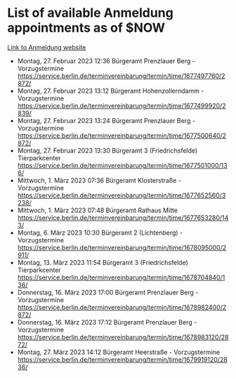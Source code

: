 # List of available Anmeldung appointments as of $NOW
[Link to Anmeldung website](https://service.berlin.de/terminvereinbarung/termin/tag.php?termin=1&anliegen[]=120686&dienstleisterlist=122210,122217,327316,122219,327312,122227,327314,122231,327346,122243,327348,122254,122252,329742,122260,329745,122262,329748,122271,327278,122273,327274,122277,327276,330436,122280,327294,122282,327290,122284,327292,122291,327270,122285,327266,122286,327264,122296,327268,150230,329760,122297,327286,122294,327284,122312,329763,122314,329775,122304,327330,122311,327334,122309,327332,317869,122281,327352,122279,329772,122283,122276,327324,122274,327326,122267,329766,122246,327318,122251,327320,122257,327322,122208,327298,122226,327300&herkunft=http%3A%2F%2Fservice.berlin.de%2Fdienstleistung%2F120686%2F)
- Montag, 27. Februar 2023 12:36 Bürgeramt Prenzlauer Berg - Vorzugstermine https://service.berlin.de/terminvereinbarung/termin/time/1677497760/2872/
- Montag, 27. Februar 2023 13:12 Bürgeramt Hohenzollerndamm - Vorzugstermine https://service.berlin.de/terminvereinbarung/termin/time/1677499920/2839/
- Montag, 27. Februar 2023 13:24 Bürgeramt Prenzlauer Berg - Vorzugstermine https://service.berlin.de/terminvereinbarung/termin/time/1677500640/2872/
- Montag, 27. Februar 2023 13:30 Bürgeramt 3 (Friedrichsfelde) Tierparkcenter https://service.berlin.de/terminvereinbarung/termin/time/1677501000/136/
- Mittwoch, 1. März 2023 07:36 Bürgeramt Klosterstraße - Vorzugstermine https://service.berlin.de/terminvereinbarung/termin/time/1677652560/3238/
- Mittwoch, 1. März 2023 07:48 Bürgeramt Rathaus Mitte https://service.berlin.de/terminvereinbarung/termin/time/1677653280/143/
- Montag, 6. März 2023 10:30 Bürgeramt 2 (Lichtenberg) - Vorzugstermine https://service.berlin.de/terminvereinbarung/termin/time/1678095000/2911/
- Montag, 13. März 2023 11:54 Bürgeramt 3 (Friedrichsfelde) Tierparkcenter https://service.berlin.de/terminvereinbarung/termin/time/1678704840/136/
- Donnerstag, 16. März 2023 17:00 Bürgeramt Prenzlauer Berg - Vorzugstermine https://service.berlin.de/terminvereinbarung/termin/time/1678982400/2872/
- Donnerstag, 16. März 2023 17:12 Bürgeramt Prenzlauer Berg - Vorzugstermine https://service.berlin.de/terminvereinbarung/termin/time/1678983120/2872/
- Montag, 27. März 2023 14:12 Bürgeramt Heerstraße - Vorzugstermine https://service.berlin.de/terminvereinbarung/termin/time/1679919120/2836/

